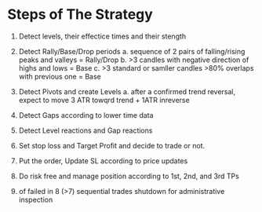 # Steps of The Strategy
1. Detect levels, their effectice times and their stength
2. Detect Rally/Base/Drop periods
a. sequence of 2 pairs of falling/rising peaks and valleys = Rally/Drop
b. >3 candles with negative direction of highs and lows = Base
c. >3 standard or samller candles >80% overlaps with previous one = Base

4. Detect Pivots and create Levels
a. after a confirmed trend reversal, expect to move 3 ATR towqrd trend + 1ATR inreverse
6. Detect Gaps according to lower time data
7. Detect Level reactions and Gap reactions
8. Set stop loss and Target Profit and decide to trade or not.
9. Put the order, Update SL according to price updates
10. Do risk free and manage position according to 1st, 2nd, and 3rd TPs
11. of failed in 8 (>7) sequential trades shutdown for administrative inspection
